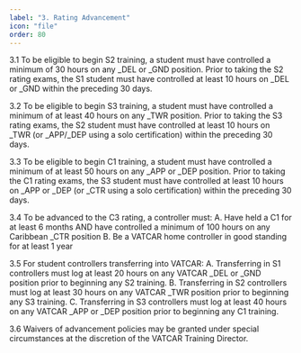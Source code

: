 ```yaml
---
label: "3. Rating Advancement"
icon: "file"
order: 80
---
```


3.1 To be eligible to begin S2 training, a student must have controlled a minimum of 30 hours on any _DEL or _GND position. Prior to taking the S2 rating exams, the S1 student must have controlled at least 10 hours on _DEL or _GND within the preceding 30 days.

3.2 To be eligible to begin S3 training, a student must have controlled a minimum of at least 40 hours on any _TWR position. Prior to taking the S3 rating exams, the S2 student must have controlled at least 10 hours on _TWR (or _APP/_DEP using a solo certification) within the preceding 30 days.

3.3 To be eligible to begin C1 training, a student must have controlled a minimum of at least 50 hours on any _APP or _DEP position. Prior to taking the C1 rating exams, the S3 student must have controlled at least 10 hours on _APP or _DEP (or _CTR using a solo certification) within the preceding 30 days.

3.4 To be advanced to the C3 rating, a controller must:
A. Have held a C1 for at least 6 months AND have controlled a minimum of 100 hours on any Caribbean _CTR position
B. Be a VATCAR home controller in good standing for at least 1 year

3.5 For student controllers transferring into VATCAR:
A. Transferring in S1 controllers must log at least 20 hours on any VATCAR _DEL or _GND position prior to beginning any S2 training.
B. Transferring in S2 controllers must log at least 30 hours on any VATCAR _TWR position prior to beginning any S3 training.
C. Transferring in S3 controllers must log at least 40 hours on any VATCAR _APP or _DEP position prior to beginning any C1 training.

3.6 Waivers of advancement policies may be granted under special circumstances at the discretion of the VATCAR Training Director.